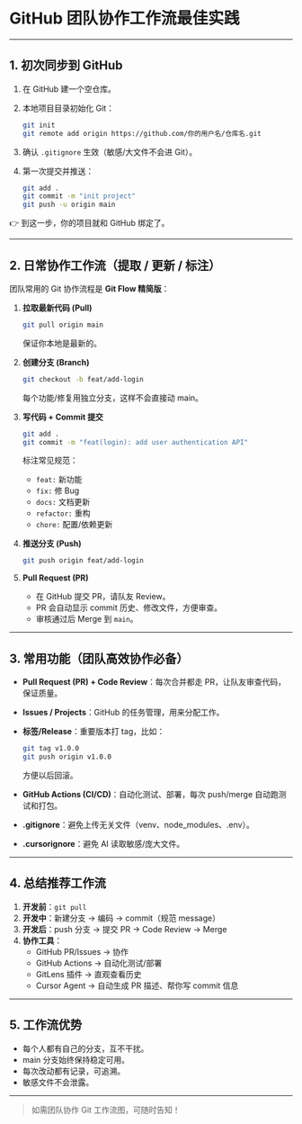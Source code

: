 # GitHub 团队协作工作流最佳实践

---

## 1. 初次同步到 GitHub

1. 在 GitHub 建一个空仓库。
2. 本地项目目录初始化 Git：

   ```bash
   git init
   git remote add origin https://github.com/你的用户名/仓库名.git
   ```
3. 确认 `.gitignore` 生效（敏感/大文件不会进 Git）。
4. 第一次提交并推送：

   ```bash
   git add .
   git commit -m "init project"
   git push -u origin main
   ```

👉 到这一步，你的项目就和 GitHub 绑定了。

---

## 2. 日常协作工作流（提取 / 更新 / 标注）

团队常用的 Git 协作流程是 **Git Flow 精简版**：

1. **拉取最新代码 (Pull)**

   ```bash
   git pull origin main
   ```
   保证你本地是最新的。

2. **创建分支 (Branch)**

   ```bash
   git checkout -b feat/add-login
   ```
   每个功能/修复用独立分支，这样不会直接动 main。

3. **写代码 + Commit 提交**

   ```bash
   git add .
   git commit -m "feat(login): add user authentication API"
   ```
   标注常见规范：
   - `feat:` 新功能
   - `fix:` 修 Bug
   - `docs:` 文档更新
   - `refactor:` 重构
   - `chore:` 配置/依赖更新

4. **推送分支 (Push)**

   ```bash
   git push origin feat/add-login
   ```

5. **Pull Request (PR)**

   - 在 GitHub 提交 PR，请队友 Review。
   - PR 会自动显示 commit 历史、修改文件，方便审查。
   - 审核通过后 Merge 到 `main`。

---

## 3. 常用功能（团队高效协作必备）

- **Pull Request (PR) + Code Review**：每次合并都走 PR，让队友审查代码，保证质量。
- **Issues / Projects**：GitHub 的任务管理，用来分配工作。
- **标签/Release**：重要版本打 tag，比如：

  ```bash
  git tag v1.0.0
  git push origin v1.0.0
  ```
  方便以后回滚。
- **GitHub Actions (CI/CD)**：自动化测试、部署，每次 push/merge 自动跑测试和打包。
- **.gitignore**：避免上传无关文件（venv、node_modules、.env）。
- **.cursorignore**：避免 AI 读取敏感/庞大文件。

---

## 4. 总结推荐工作流

1. **开发前**：`git pull`
2. **开发中**：新建分支 → 编码 → commit（规范 message）
3. **开发后**：push 分支 → 提交 PR → Code Review → Merge
4. **协作工具**：
   - GitHub PR/Issues → 协作
   - GitHub Actions → 自动化测试/部署
   - GitLens 插件 → 直观查看历史
   - Cursor Agent → 自动生成 PR 描述、帮你写 commit 信息

---

## 5. 工作流优势

- 每个人都有自己的分支，互不干扰。
- main 分支始终保持稳定可用。
- 每次改动都有记录，可追溯。
- 敏感文件不会泄露。

---

> 如需团队协作 Git 工作流图，可随时告知！
